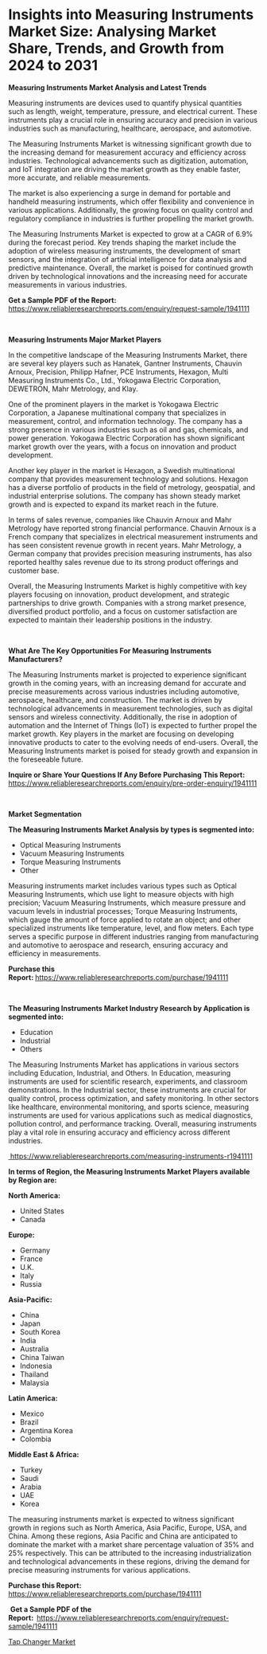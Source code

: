 <p><h1>Insights into Measuring Instruments Market Size: Analysing Market Share, Trends, and Growth from 2024 to 2031</h1></p><p><strong>Measuring Instruments Market Analysis and Latest Trends</strong></p>
<p><p>Measuring instruments are devices used to quantify physical quantities such as length, weight, temperature, pressure, and electrical current. These instruments play a crucial role in ensuring accuracy and precision in various industries such as manufacturing, healthcare, aerospace, and automotive.</p><p>The Measuring Instruments Market is witnessing significant growth due to the increasing demand for measurement accuracy and efficiency across industries. Technological advancements such as digitization, automation, and IoT integration are driving the market growth as they enable faster, more accurate, and reliable measurements.</p><p>The market is also experiencing a surge in demand for portable and handheld measuring instruments, which offer flexibility and convenience in various applications. Additionally, the growing focus on quality control and regulatory compliance in industries is further propelling the market growth.</p><p>The Measuring Instruments Market is expected to grow at a CAGR of 6.9% during the forecast period. Key trends shaping the market include the adoption of wireless measuring instruments, the development of smart sensors, and the integration of artificial intelligence for data analysis and predictive maintenance. Overall, the market is poised for continued growth driven by technological innovations and the increasing need for accurate measurements in various industries.</p></p>
<p><strong>Get a Sample PDF of the Report:&nbsp;</strong> <a href="https://www.reliableresearchreports.com/enquiry/request-sample/1941111">https://www.reliableresearchreports.com/enquiry/request-sample/1941111</a></p>
<p>&nbsp;</p>
<p><strong>Measuring Instruments Major Market Players</strong></p>
<p><p>In the competitive landscape of the Measuring Instruments Market, there are several key players such as Hanatek, Gantner Instruments, Chauvin Arnoux, Precision, Philipp Hafner, PCE Instruments, Hexagon, Multi Measuring Instruments Co., Ltd., Yokogawa Electric Corporation, DEWETRON, Mahr Metrology, and Klay.</p><p>One of the prominent players in the market is Yokogawa Electric Corporation, a Japanese multinational company that specializes in measurement, control, and information technology. The company has a strong presence in various industries such as oil and gas, chemicals, and power generation. Yokogawa Electric Corporation has shown significant market growth over the years, with a focus on innovation and product development.</p><p>Another key player in the market is Hexagon, a Swedish multinational company that provides measurement technology and solutions. Hexagon has a diverse portfolio of products in the field of metrology, geospatial, and industrial enterprise solutions. The company has shown steady market growth and is expected to expand its market reach in the future.</p><p>In terms of sales revenue, companies like Chauvin Arnoux and Mahr Metrology have reported strong financial performance. Chauvin Arnoux is a French company that specializes in electrical measurement instruments and has seen consistent revenue growth in recent years. Mahr Metrology, a German company that provides precision measuring instruments, has also reported healthy sales revenue due to its strong product offerings and customer base.</p><p>Overall, the Measuring Instruments Market is highly competitive with key players focusing on innovation, product development, and strategic partnerships to drive growth. Companies with a strong market presence, diversified product portfolio, and a focus on customer satisfaction are expected to maintain their leadership positions in the industry.</p></p>
<p>&nbsp;</p>
<p><strong>What Are The Key Opportunities For Measuring Instruments Manufacturers?</strong></p>
<p><p>The Measuring Instruments market is projected to experience significant growth in the coming years, with an increasing demand for accurate and precise measurements across various industries including automotive, aerospace, healthcare, and construction. The market is driven by technological advancements in measurement technologies, such as digital sensors and wireless connectivity. Additionally, the rise in adoption of automation and the Internet of Things (IoT) is expected to further propel the market growth. Key players in the market are focusing on developing innovative products to cater to the evolving needs of end-users. Overall, the Measuring Instruments market is poised for steady growth and expansion in the foreseeable future.</p></p>
<p><strong>Inquire or Share Your Questions If Any Before Purchasing This Report:</strong> <a href="https://www.reliableresearchreports.com/enquiry/pre-order-enquiry/1941111">https://www.reliableresearchreports.com/enquiry/pre-order-enquiry/1941111</a></p>
<p>&nbsp;</p>
<p><strong>Market Segmentation</strong></p>
<p><strong>The Measuring Instruments Market Analysis by types is segmented into:</strong></p>
<p><ul><li>Optical Measuring Instruments</li><li>Vacuum Measuring Instruments</li><li>Torque Measuring Instruments</li><li>Other</li></ul></p>
<p><p>Measuring instruments market includes various types such as Optical Measuring Instruments, which use light to measure objects with high precision; Vacuum Measuring Instruments, which measure pressure and vacuum levels in industrial processes; Torque Measuring Instruments, which gauge the amount of force applied to rotate an object; and other specialized instruments like temperature, level, and flow meters. Each type serves a specific purpose in different industries ranging from manufacturing and automotive to aerospace and research, ensuring accuracy and efficiency in measurements.</p></p>
<p><strong>Purchase this Report:&nbsp;</strong><a href="https://www.reliableresearchreports.com/purchase/1941111">https://www.reliableresearchreports.com/purchase/1941111</a></p>
<p>&nbsp;</p>
<p><strong>The Measuring Instruments Market Industry Research by Application is segmented into:</strong></p>
<p><ul><li>Education</li><li>Industrial</li><li>Others</li></ul></p>
<p><p>The Measuring Instruments Market has applications in various sectors including Education, Industrial, and Others. In Education, measuring instruments are used for scientific research, experiments, and classroom demonstrations. In the Industrial sector, these instruments are crucial for quality control, process optimization, and safety monitoring. In other sectors like healthcare, environmental monitoring, and sports science, measuring instruments are used for various applications such as medical diagnostics, pollution control, and performance tracking. Overall, measuring instruments play a vital role in ensuring accuracy and efficiency across different industries.</p></p>
<p><a href="https://www.reliableresearchreports.com/measuring-instruments-r1941111">&nbsp;https://www.reliableresearchreports.com/measuring-instruments-r1941111</a></p>
<p><strong>In terms of Region, the Measuring Instruments Market Players available by Region are:</strong></p>
<p>
    <p> <strong> North America: </strong>
        <ul>
            <li>United States</li>
            <li>Canada</li>
        </ul>
        </p> 
    <p> <strong> Europe: </strong>
        <ul>
            <li>Germany</li>
            <li>France</li>
            <li>U.K.</li>
            <li>Italy</li>
            <li>Russia</li>
        </ul>
        </p> 
    <p> <strong> Asia-Pacific: </strong>
        <ul>
            <li>China</li>
            <li>Japan</li>
            <li>South Korea</li>
            <li>India</li>
            <li>Australia</li>
            <li>China Taiwan</li>
            <li>Indonesia</li>
            <li>Thailand</li>
            <li>Malaysia</li>
        </ul>
        </p> 
    <p> <strong> Latin America: </strong>
        <ul>
            <li>Mexico</li>
            <li>Brazil</li>
            <li>Argentina Korea</li>
            <li>Colombia</li>
        </ul>
        </p> 
    <p> <strong> Middle East & Africa: </strong>
        <ul>
            <li>Turkey</li>
            <li>Saudi</li>
            <li>Arabia</li>
            <li>UAE</li>
            <li>Korea</li>
        </ul>
    </p>
    </p>
<p><p>The measuring instruments market is expected to witness significant growth in regions such as North America, Asia Pacific, Europe, USA, and China. Among these regions, Asia Pacific and China are anticipated to dominate the market with a market share percentage valuation of 35% and 25% respectively. This can be attributed to the increasing industrialization and technological advancements in these regions, driving the demand for precise measuring instruments for various applications.</p></p>
<p><strong>Purchase this Report: </strong><a href="https://www.reliableresearchreports.com/purchase/1941111">https://www.reliableresearchreports.com/purchase/1941111</a></p>
<p>&nbsp;<strong>Get a Sample PDF of the Report:&nbsp;&nbsp;</strong><a href="https://www.reliableresearchreports.com/enquiry/request-sample/1941111">https://www.reliableresearchreports.com/enquiry/request-sample/1941111</a></p>
<p><strong></strong></p>
<p><p><a href="https://github.com/kufem1/Market-Research-Report-List-3/blob/main/tap-changer-market.md">Tap Changer Market</a></p></p>